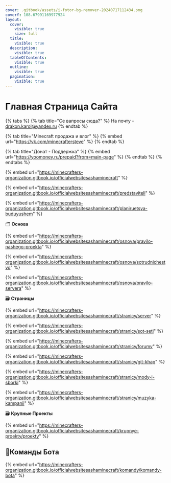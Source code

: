 ```yaml
---
cover: .gitbook/assets/i-fotor-bg-remover-20240717112434.png
coverY: 108.67991169977924
layout:
  cover:
    visible: true
    size: full
  title:
    visible: true
  description:
    visible: true
  tableOfContents:
    visible: true
  outline:
    visible: true
  pagination:
    visible: true
---
```


# Главная Страница  Сайта

{% tabs %}
{% tab title="Се вапросы сюда?" %}
На почту - drakon.karol@yandex.ru
{% endtab %}

{% tab title="Minecraft продажа и влог" %}
{% embed url="https://vk.com/minecraftersteve" %}
{% endtab %}

{% tab title="Донат - Поддержка" %}
{% embed url="https://yoomoney.ru/prepaid?from=main-page" %}
{% endtab %}
{% endtabs %}

{% embed url="https://minecrafters-organization.gitbook.io/officialwebsitesashaminecraft" %}

{% embed url="https://minecrafters-organization.gitbook.io/officialwebsitesashaminecraft/predstaviteli" %}

{% embed url="https://minecrafters-organization.gitbook.io/officialwebsitesashaminecraft/planiruetsya-buduyushem" %}

&#x20;                                                                   🗂️ **Основа**

{% embed url="https://minecrafters-organization.gitbook.io/officialwebsitesashaminecraft/osnova/pravilo-nashego-proekta" %}

{% embed url="https://minecrafters-organization.gitbook.io/officialwebsitesashaminecraft/osnova/sotrudnichestvo" %}

{% embed url="https://minecrafters-organization.gitbook.io/officialwebsitesashaminecraft/osnova/pravilo-servera" %}

&#x20;                                                                 🗃️ **Страницы**

{% embed url="https://minecrafters-organization.gitbook.io/officialwebsitesashaminecraft/stranicy/server" %}

{% embed url="https://minecrafters-organization.gitbook.io/officialwebsitesashaminecraft/stranicy/sot-seti" %}

{% embed url="https://minecrafters-organization.gitbook.io/officialwebsitesashaminecraft/stranicy/forumy" %}

{% embed url="https://minecrafters-organization.gitbook.io/officialwebsitesashaminecraft/stranicy/git-khap" %}

{% embed url="https://minecrafters-organization.gitbook.io/officialwebsitesashaminecraft/stranicy/mody-i-sborki" %}

{% embed url="https://minecrafters-organization.gitbook.io/officialwebsitesashaminecraft/stranicy/muzyka-kampanii" %}

&#x20;                                                              🗃️ **Крупные Проекты**

{% embed url="https://minecrafters-organization.gitbook.io/officialwebsitesashaminecraft/krupnye-proekty/proekty" %}

## &#x20;                                   🤖Команды Бота

{% embed url="https://minecrafters-organization.gitbook.io/officialwebsitesashaminecraft/komandy/komandy-bota" %}
